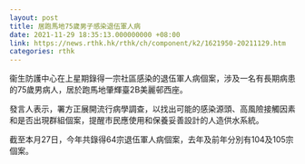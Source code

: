 ```yaml
---
layout: post
title: 居跑馬地75歲男子感染退伍軍人病
date: 2021-11-29 18:35:13.000000000 +08:00
link: https://news.rthk.hk/rthk/ch/component/k2/1621950-20211129.htm
categories: rthk
---
```


衞生防護中心在上星期錄得一宗社區感染的退伍軍人病個案，涉及一名有長期病患的75歲男病人，居於跑馬地肇輝臺2B美麗邨西座。

發言人表示，署方正展開流行病學調查，以找出可能的感染源頭、高風險接觸因素和是否出現群組個案，提醒市民應使用和保養妥善設計的人造供水系統。

截至本月27日，今年共錄得64宗退伍軍人病個案，去年及前年分別有104及105宗個案。
